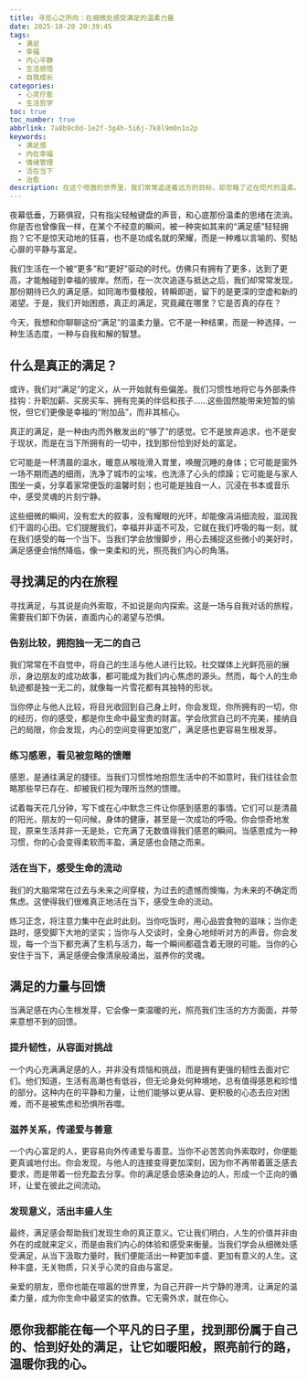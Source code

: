 ```yaml
---
title: 寻觅心之所向：在细微处感受满足的温柔力量
date: 2025-10-20 20:39:45
tags:
  - 满足
  - 幸福
  - 内心平静
  - 生活感悟
  - 自我成长
categories:
  - 心灵疗愈
  - 生活哲学
toc: true
toc_number: true
abbrlink: 7a8b9c0d-1e2f-3g4h-5i6j-7k8l9m0n1o2p
keywords:
  - 满足感
  - 内在幸福
  - 情绪管理
  - 活在当下
  - 治愈
description: 在这个喧嚣的世界里，我们常常追逐着远方的目标，却忽略了近在咫尺的温柔。本文将带你深入探讨“满足”的真谛，它并非遥不可及的宏大成就，而是藏匿于日常细微之处的内心富足。让我们一同放慢脚步，感受那份无需外求、源自内心的平静与喜悦，学会拥抱当下，让满足成为滋养生命的温柔力量。
---
```


夜幕低垂，万籁俱寂，只有指尖轻触键盘的声音，和心底那份温柔的思绪在流淌。你是否也曾像我一样，在某个不经意的瞬间，被一种突如其来的“满足感”轻轻拥抱？它不是惊天动地的狂喜，也不是功成名就的荣耀，而是一种难以言喻的、熨帖心扉的平静与富足。

我们生活在一个被“更多”和“更好”驱动的时代。仿佛只有拥有了更多，达到了更高，才能触碰到幸福的彼岸。然而，在一次次追逐与抵达之后，我们却常常发现，那份期待已久的满足感，如同海市蜃楼般，转瞬即逝，留下的是更深的空虚和新的渴望。于是，我们开始困惑，真正的满足，究竟藏在哪里？它是否真的存在？

今天，我想和你聊聊这份“满足”的温柔力量。它不是一种结果，而是一种选择，一种生活态度，一种与自我和解的智慧。

## 什么是真正的满足？

或许，我们对“满足”的定义，从一开始就有些偏差。我们习惯性地将它与外部条件挂钩：升职加薪、买房买车、拥有完美的伴侣和孩子……这些固然能带来短暂的愉悦，但它们更像是幸福的“附加品”，而非其核心。

真正的满足，是一种由内而外散发出的“够了”的感觉。它不是放弃追求，也不是安于现状，而是在当下所拥有的一切中，找到那份恰到好处的富足。

它可能是一杯清晨的温水，暖意从喉咙滑入胃里，唤醒沉睡的身体；它可能是窗外一场不期而遇的细雨，洗净了城市的尘埃，也洗涤了心头的烦躁；它可能是与家人围坐一桌，分享着家常便饭的温馨时刻；也可能是独自一人，沉浸在书本或音乐中，感受灵魂的片刻宁静。

这些细微的瞬间，没有宏大的叙事，没有耀眼的光环，却能像涓涓细流般，滋润我们干涸的心田。它们提醒我们，幸福并非遥不可及，它就在我们呼吸的每一刻，就在我们感受的每一个当下。当我们学会放慢脚步，用心去捕捉这些微小的美好时，满足感便会悄然降临，像一束柔和的光，照亮我们内心的角落。

## 寻找满足的内在旅程

寻找满足，与其说是向外索取，不如说是向内探索。这是一场与自我对话的旅程，需要我们卸下伪装，直面内心的渴望与恐惧。

### 告别比较，拥抱独一无二的自己

我们常常在不自觉中，将自己的生活与他人进行比较。社交媒体上光鲜亮丽的展示，身边朋友的成功故事，都可能成为我们内心焦虑的源头。然而，每个人的生命轨迹都是独一无二的，就像每一片雪花都有其独特的形状。

当你停止与他人比较，将目光收回到自己身上时，你会发现，你所拥有的一切，你的经历，你的感受，都是你生命中最宝贵的财富。学会欣赏自己的不完美，接纳自己的局限，你会发现，内心的空间变得更加宽广，满足感也更容易生根发芽。

### 练习感恩，看见被忽略的馈赠

感恩，是通往满足的捷径。当我们习惯性地抱怨生活中的不如意时，我们往往会忽略那些早已存在、却被我们视为理所当然的馈赠。

试着每天花几分钟，写下或在心中默念三件让你感到感恩的事情。它们可以是清晨的阳光，朋友的一句问候，身体的健康，甚至是一次成功的呼吸。你会惊奇地发现，原来生活并非一无是处，它充满了无数值得我们感恩的瞬间。当感恩成为一种习惯，你的心会变得柔软而丰盈，满足感也会随之而来。

### 活在当下，感受生命的流动

我们的大脑常常在过去与未来之间穿梭，为过去的遗憾而懊悔，为未来的不确定而焦虑。这使得我们很难真正地活在当下，感受生命的流动。

练习正念，将注意力集中在此时此刻。当你吃饭时，用心品尝食物的滋味；当你走路时，感受脚下大地的坚实；当你与人交谈时，全身心地倾听对方的声音。你会发现，每一个当下都充满了生机与活力，每一个瞬间都蕴含着无限的可能。当你的心安住于当下，满足感便会像清泉般涌出，滋养你的灵魂。

## 满足的力量与回馈

当满足感在内心生根发芽，它会像一束温暖的光，照亮我们生活的方方面面，并带来意想不到的回馈。

### 提升韧性，从容面对挑战

一个内心充满满足感的人，并非没有烦恼和挑战，而是拥有更强的韧性去面对它们。他们知道，生活有高潮也有低谷，但无论身处何种境地，总有值得感恩和珍惜的部分。这种内在的平静和力量，让他们能够以更从容、更积极的心态去应对困难，而不是被焦虑和恐惧所吞噬。

### 滋养关系，传递爱与善意

一个内心富足的人，更容易向外传递爱与善意。当你不必苦苦向外索取时，你便能更真诚地付出。你会发现，与他人的连接变得更加深刻，因为你不再带着匮乏感去要求，而是带着一份充盈去分享。你的满足感会感染身边的人，形成一个正向的循环，让爱在彼此之间流动。

### 发现意义，活出丰盛人生

最终，满足感会帮助我们发现生命的真正意义。它让我们明白，人生的价值并非由外在的成就来定义，而是由我们内心的体验和感受来衡量。当我们学会从细微处感受满足，从当下汲取力量时，我们便能活出一种更加丰盛、更加有意义的人生。这种丰盛，无关物质，只关乎心灵的自由与富足。

亲爱的朋友，愿你也能在喧嚣的世界里，为自己开辟一片宁静的港湾，让满足的温柔力量，成为你生命中最坚实的依靠。它无需外求，就在你心。

愿你我都能在每一个平凡的日子里，找到那份属于自己的、恰到好处的满足，让它如暖阳般，照亮前行的路，温暖你我的心。
---
